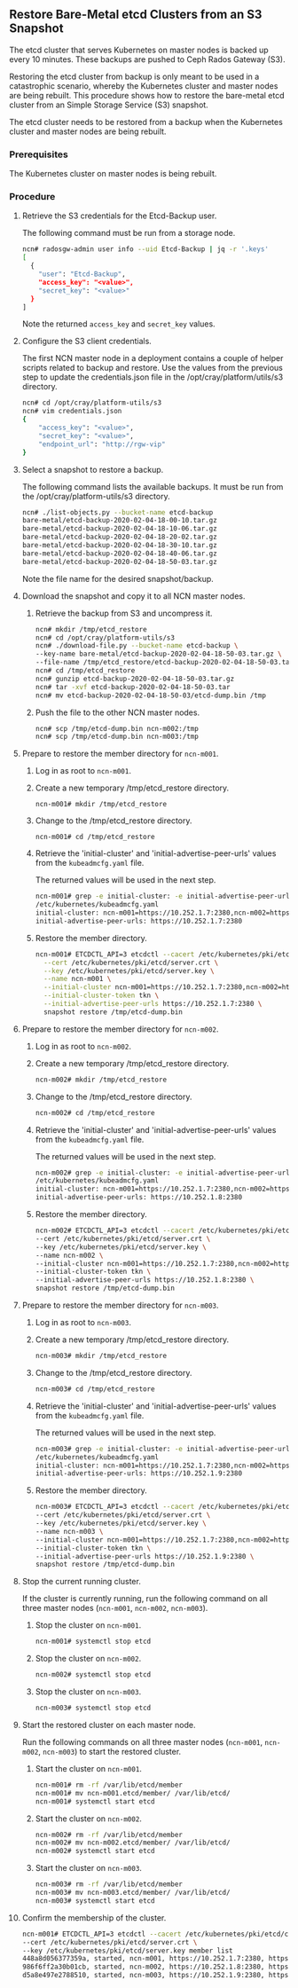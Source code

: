 ## Restore Bare-Metal etcd Clusters from an S3 Snapshot

The etcd cluster that serves Kubernetes on master nodes is backed up every 10 minutes. These backups are pushed to Ceph Rados Gateway \(S3\).

Restoring the etcd cluster from backup is only meant to be used in a catastrophic scenario, whereby the Kubernetes cluster and master nodes are being rebuilt. This procedure shows how to restore the bare-metal etcd cluster from an Simple Storage Service \(S3\) snapshot.

The etcd cluster needs to be restored from a backup when the Kubernetes cluster and master nodes are being rebuilt.


### Prerequisites

The Kubernetes cluster on master nodes is being rebuilt.

### Procedure

1.  Retrieve the S3 credentials for the Etcd-Backup user.

    The following command must be run from a storage node.

    ```bash
    ncn# radosgw-admin user info --uid Etcd-Backup | jq -r '.keys'
    [
      {
        "user": "Etcd-Backup",
        "access_key": "<value>",
        "secret_key": "<value>"
      }
    ]
    ```

    Note the returned `access_key` and `secret_key` values.

2.  Configure the S3 client credentials.

    The first NCN master node in a deployment contains a couple of helper scripts related to backup and restore. Use the values from the previous step to update the credentials.json file in the /opt/cray/platform/utils/s3 directory.

    ```bash
    ncn# cd /opt/cray/platform-utils/s3
    ncn# vim credentials.json
    {
        "access_key": "<value>",
        "secret_key": "<value>",
        "endpoint_url": "http://rgw-vip"
    }
    ```

3.  Select a snapshot to restore a backup.

    The following command lists the available backups. It must be run from the /opt/cray/platform-utils/s3 directory.

    ```bash
    ncn# ./list-objects.py --bucket-name etcd-backup
    bare-metal/etcd-backup-2020-02-04-18-00-10.tar.gz
    bare-metal/etcd-backup-2020-02-04-18-10-06.tar.gz
    bare-metal/etcd-backup-2020-02-04-18-20-02.tar.gz
    bare-metal/etcd-backup-2020-02-04-18-30-10.tar.gz
    bare-metal/etcd-backup-2020-02-04-18-40-06.tar.gz
    bare-metal/etcd-backup-2020-02-04-18-50-03.tar.gz
    ```

    Note the file name for the desired snapshot/backup.

4.  Download the snapshot and copy it to all NCN master nodes.

    1.  Retrieve the backup from S3 and uncompress it.

        ```bash
        ncn# mkdir /tmp/etcd_restore
        ncn# cd /opt/cray/platform-utils/s3
        ncn# ./download-file.py --bucket-name etcd-backup \
        --key-name bare-metal/etcd-backup-2020-02-04-18-50-03.tar.gz \
        --file-name /tmp/etcd_restore/etcd-backup-2020-02-04-18-50-03.tar.gz
        ncn# cd /tmp/etcd_restore
        ncn# gunzip etcd-backup-2020-02-04-18-50-03.tar.gz
        ncn# tar -xvf etcd-backup-2020-02-04-18-50-03.tar
        ncn# mv etcd-backup-2020-02-04-18-50-03/etcd-dump.bin /tmp
        ```

    2.  Push the file to the other NCN master nodes.

        ```bash
        ncn# scp /tmp/etcd-dump.bin ncn-m002:/tmp
        ncn# scp /tmp/etcd-dump.bin ncn-m003:/tmp
        ```

5.  Prepare to restore the member directory for `ncn-m001`.

    1.  Log in as root to `ncn-m001`.

    2.  Create a new temporary /tmp/etcd\_restore directory.

        ```screen
        ncn-m001# mkdir /tmp/etcd_restore
        ```

    3.  Change to the /tmp/etcd_restore directory.

        ```screen
        ncn-m001# cd /tmp/etcd_restore
        ```

    4.  Retrieve the 'initial-cluster' and 'initial-advertise-peer-urls' values from the `kubeadmcfg.yaml` file.

        The returned values will be used in the next step.

        ```bash
        ncn-m001# grep -e initial-cluster: -e initial-advertise-peer-urls: \
        /etc/kubernetes/kubeadmcfg.yaml
        initial-cluster: ncn-m001=https://10.252.1.7:2380,ncn-m002=https://10.252.1.8:2380,ncn-m003=https://10.252.1.9:2380
        initial-advertise-peer-urls: https://10.252.1.7:2380
        ```

    5.  Restore the member directory.

        ```bash
        ncn-m001# ETCDCTL_API=3 etcdctl --cacert /etc/kubernetes/pki/etcd/ca.crt \
          --cert /etc/kubernetes/pki/etcd/server.crt \
          --key /etc/kubernetes/pki/etcd/server.key \
          --name ncn-m001 \
          --initial-cluster ncn-m001=https://10.252.1.7:2380,ncn-m002=https://10.252.1.8:2380,ncn-m003=https://10.252.1.9:2380 \
          --initial-cluster-token tkn \
          --initial-advertise-peer-urls https://10.252.1.7:2380 \
          snapshot restore /tmp/etcd-dump.bin
        ```

6.  Prepare to restore the member directory for `ncn-m002`.

    1.  Log in as root to `ncn-m002`.

    2.  Create a new temporary /tmp/etcd\_restore directory.

        ```bash
        ncn-m002# mkdir /tmp/etcd_restore
        ```

    3.  Change to the /tmp/etcd\_restore directory.

        ```bash
        ncn-m002# cd /tmp/etcd_restore
        ```

    4.  Retrieve the 'initial-cluster' and 'initial-advertise-peer-urls' values from the `kubeadmcfg.yaml` file.

        The returned values will be used in the next step.

        ```bash
        ncn-m002# grep -e initial-cluster: -e initial-advertise-peer-urls: \
        /etc/kubernetes/kubeadmcfg.yaml
        initial-cluster: ncn-m001=https://10.252.1.7:2380,ncn-m002=https://10.252.1.8:2380,ncn-m003=https://10.252.1.9:2380
        initial-advertise-peer-urls: https://10.252.1.8:2380
        ```

    5.  Restore the member directory.

        ```bash
        ncn-m002# ETCDCTL_API=3 etcdctl --cacert /etc/kubernetes/pki/etcd/ca.crt \
        --cert /etc/kubernetes/pki/etcd/server.crt \
        --key /etc/kubernetes/pki/etcd/server.key \
        --name ncn-m002 \
        --initial-cluster ncn-m001=https://10.252.1.7:2380,ncn-m002=https://10.252.1.8:2380,ncn-m003=https://10.252.1.9:2380 \
        --initial-cluster-token tkn \
        --initial-advertise-peer-urls https://10.252.1.8:2380 \
        snapshot restore /tmp/etcd-dump.bin
        ```

7.  Prepare to restore the member directory for `ncn-m003`.

    1.  Log in as root to `ncn-m003`.

    2.  Create a new temporary /tmp/etcd\_restore directory.

        ```bash
        ncn-m003# mkdir /tmp/etcd_restore
        ```

    3.  Change to the /tmp/etcd\_restore directory.

        ```bash
        ncn-m003# cd /tmp/etcd_restore
        ```

    4.  Retrieve the 'initial-cluster' and 'initial-advertise-peer-urls' values from the `kubeadmcfg.yaml` file.

        The returned values will be used in the next step.

        ```bash
        ncn-m003# grep -e initial-cluster: -e initial-advertise-peer-urls: \
        /etc/kubernetes/kubeadmcfg.yaml
        initial-cluster: ncn-m001=https://10.252.1.7:2380,ncn-m002=https://10.252.1.8:2380,ncn-m003=https://10.252.1.9:2380
        initial-advertise-peer-urls: https://10.252.1.9:2380
        ```

    5.  Restore the member directory.

        ```bash
        ncn-m003# ETCDCTL_API=3 etcdctl --cacert /etc/kubernetes/pki/etcd/ca.crt \
        --cert /etc/kubernetes/pki/etcd/server.crt \
        --key /etc/kubernetes/pki/etcd/server.key \
        --name ncn-m003 \
        --initial-cluster ncn-m001=https://10.252.1.7:2380,ncn-m002=https://10.252.1.8:2380,ncn-m003=https://10.252.1.9:2380 \
        --initial-cluster-token tkn \
        --initial-advertise-peer-urls https://10.252.1.9:2380 \
        snapshot restore /tmp/etcd-dump.bin
        ```

8.  Stop the current running cluster.

    If the cluster is currently running, run the following command on all three master nodes \(`ncn-m001`, `ncn-m002`, `ncn-m003`\).

    1.  Stop the cluster on `ncn-m001`.

        ```bash
        ncn-m001# systemctl stop etcd
        ```

    2.  Stop the cluster on `ncn-m002`.

        ```bash
        ncn-m002# systemctl stop etcd
        ```

    3.  Stop the cluster on `ncn-m003`.

        ```bash
        ncn-m003# systemctl stop etcd
        ```

9.  Start the restored cluster on each master node.

    Run the following commands on all three master nodes \(`ncn-m001`, `ncn-m002`, `ncn-m003`\) to start the restored cluster.

    1.  Start the cluster on `ncn-m001`.

        ```bash
        ncn-m001# rm -rf /var/lib/etcd/member
        ncn-m001# mv ncn-m001.etcd/member/ /var/lib/etcd/
        ncn-m001# systemctl start etcd
        ```

    2.  Start the cluster on `ncn-m002`.

        ```bash
        ncn-m002# rm -rf /var/lib/etcd/member
        ncn-m002# mv ncn-m002.etcd/member/ /var/lib/etcd/
        ncn-m002# systemctl start etcd
        ```

    3.  Start the cluster on `ncn-m003`.

        ```bash
        ncn-m003# rm -rf /var/lib/etcd/member
        ncn-m003# mv ncn-m003.etcd/member/ /var/lib/etcd/
        ncn-m003# systemctl start etcd
        ```

10. Confirm the membership of the cluster.

    ```bash
    ncn-m001# ETCDCTL_API=3 etcdctl --cacert /etc/kubernetes/pki/etcd/ca.crt \
    --cert /etc/kubernetes/pki/etcd/server.crt \
    --key /etc/kubernetes/pki/etcd/server.key member list
    448a8d056377359a, started, ncn-m001, https://10.252.1.7:2380, https://10.252.1.7:2379,https://127.0.0.1:2379
    986f6ff2a30b01cb, started, ncn-m002, https://10.252.1.8:2380, https://10.252.1.8:2379,https://127.0.0.1:2379
    d5a8e497e2788510, started, ncn-m003, https://10.252.1.9:2380, https://10.252.1.9:2379,https://127.0.0.1:2379
    ```




